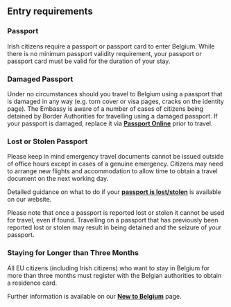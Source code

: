 ## Entry requirements

### Passport

Irish citizens require a passport or passport card to enter Belgium. While there is no minimum passport validity requirement, your passport or passport card must be valid for the duration of your stay.

### **Damaged Passport**

Under no circumstances should you travel to Belgium using a passport that is damaged in any way (e.g. torn cover or visa pages, cracks on the identity page). The Embassy is aware of a number of cases of citizens being detained by Border Authorities for travelling using a damaged passport. If your passport is damaged, replace it via [**Passport Online**](https://www.ireland.ie/en/dfa/passports/passport-online/) prior to travel.

### **Lost or Stolen Passport**

Please keep in mind emergency travel documents cannot be issued outside of office hours except in cases of a genuine emergency. Citizens may need to arrange new flights and accommodation to allow time to obtain a travel document on the next working day.

Detailed guidance on what to do if your [**passport is lost/stolen**](https://www.ireland.ie/en/dfa/overseas-travel/assistance-abroad/lost-stolen-passport/) is available on our website.

Please note that once a passport is reported lost or stolen it cannot be used for travel, even if found. Travelling on a passport that has previously been reported lost or stolen may result in being detained and the seizure of your passport.

### **Staying for Longer than Three Months**

All EU citizens (including Irish citizens) who want to stay in Belgium for more than three months must register with the Belgian authorities to obtain a residence card.

Further information is available on our [**New to Belgium**](https://www.ireland.ie/en/belgium/brussels/services/new-to-belgium/) page.